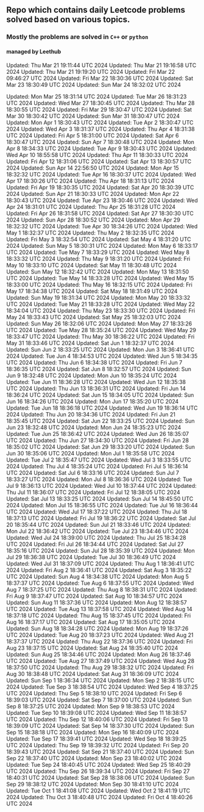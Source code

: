 ## Repo which contains daily Leetcode problems solved based on various topics.

### Mostly the problems are solved in `C++` or `python`

#### managed by Leethub
Updated: Thu Mar 21 19:11:44 UTC 2024
Updated: Thu Mar 21 19:16:58 UTC 2024
Updated: Thu Mar 21 19:19:20 UTC 2024
Updated: Fri Mar 22 09:46:27 UTC 2024
Updated: Fri Mar 22 18:30:36 UTC 2024
Updated: Sat Mar 23 18:30:49 UTC 2024
Updated: Sun Mar 24 18:32:02 UTC 2024

Updated: Mon Mar 25 18:31:14 UTC 2024
Updated: Tue Mar 26 18:31:23 UTC 2024
Updated: Wed Mar 27 18:30:45 UTC 2024
Updated: Thu Mar 28 18:30:55 UTC 2024
Updated: Fri Mar 29 18:30:47 UTC 2024
Updated: Sat Mar 30 18:30:42 UTC 2024
Updated: Sun Mar 31 18:30:47 UTC 2024
Updated: Mon Apr  1 18:30:43 UTC 2024
Updated: Tue Apr  2 18:30:47 UTC 2024
Updated: Wed Apr  3 18:31:37 UTC 2024
Updated: Thu Apr  4 18:31:38 UTC 2024
Updated: Fri Apr  5 18:31:00 UTC 2024
Updated: Sat Apr  6 18:30:47 UTC 2024
Updated: Sun Apr  7 18:30:48 UTC 2024
Updated: Mon Apr  8 18:34:33 UTC 2024
Updated: Tue Apr  9 18:30:43 UTC 2024
Updated: Wed Apr 10 18:55:58 UTC 2024
Updated: Thu Apr 11 18:30:33 UTC 2024
Updated: Fri Apr 12 18:31:06 UTC 2024
Updated: Sat Apr 13 18:30:57 UTC 2024
Updated: Sun Apr 14 22:56:50 UTC 2024
Updated: Mon Apr 15 18:32:32 UTC 2024
Updated: Tue Apr 16 18:30:37 UTC 2024
Updated: Wed Apr 17 18:30:26 UTC 2024
Updated: Thu Apr 18 18:31:13 UTC 2024
Updated: Fri Apr 19 18:30:35 UTC 2024
Updated: Sat Apr 20 18:30:39 UTC 2024
Updated: Sun Apr 21 18:30:33 UTC 2024
Updated: Mon Apr 22 18:30:43 UTC 2024
Updated: Tue Apr 23 18:30:46 UTC 2024
Updated: Wed Apr 24 18:31:01 UTC 2024
Updated: Thu Apr 25 18:31:28 UTC 2024
Updated: Fri Apr 26 18:31:58 UTC 2024
Updated: Sat Apr 27 18:30:30 UTC 2024
Updated: Sun Apr 28 18:30:52 UTC 2024
Updated: Mon Apr 29 18:32:32 UTC 2024
Updated: Tue Apr 30 18:34:26 UTC 2024
Updated: Wed May  1 18:32:37 UTC 2024
Updated: Thu May  2 18:32:35 UTC 2024
Updated: Fri May  3 18:32:54 UTC 2024
Updated: Sat May  4 18:31:20 UTC 2024
Updated: Sun May  5 18:30:31 UTC 2024
Updated: Mon May  6 18:33:17 UTC 2024
Updated: Tue May  7 18:33:29 UTC 2024
Updated: Wed May  8 18:33:32 UTC 2024
Updated: Thu May  9 18:31:20 UTC 2024
Updated: Fri May 10 18:33:10 UTC 2024
Updated: Sat May 11 18:30:48 UTC 2024
Updated: Sun May 12 18:32:42 UTC 2024
Updated: Mon May 13 18:31:50 UTC 2024
Updated: Tue May 14 18:33:28 UTC 2024
Updated: Wed May 15 18:33:00 UTC 2024
Updated: Thu May 16 18:32:15 UTC 2024
Updated: Fri May 17 18:34:38 UTC 2024
Updated: Sat May 18 18:31:49 UTC 2024
Updated: Sun May 19 18:31:34 UTC 2024
Updated: Mon May 20 18:33:32 UTC 2024
Updated: Tue May 21 18:33:28 UTC 2024
Updated: Wed May 22 18:34:04 UTC 2024
Updated: Thu May 23 18:33:30 UTC 2024
Updated: Fri May 24 18:33:43 UTC 2024
Updated: Sat May 25 18:32:03 UTC 2024
Updated: Sun May 26 18:32:06 UTC 2024
Updated: Mon May 27 18:33:26 UTC 2024
Updated: Tue May 28 18:35:24 UTC 2024
Updated: Wed May 29 18:33:47 UTC 2024
Updated: Thu May 30 18:36:22 UTC 2024
Updated: Fri May 31 18:33:46 UTC 2024
Updated: Sat Jun  1 18:32:37 UTC 2024
Updated: Sun Jun  2 18:33:25 UTC 2024
Updated: Mon Jun  3 18:36:41 UTC 2024
Updated: Tue Jun  4 18:34:53 UTC 2024
Updated: Wed Jun  5 18:34:35 UTC 2024
Updated: Thu Jun  6 18:34:38 UTC 2024
Updated: Fri Jun  7 18:36:35 UTC 2024
Updated: Sat Jun  8 18:32:57 UTC 2024
Updated: Sun Jun  9 18:32:48 UTC 2024
Updated: Mon Jun 10 18:35:24 UTC 2024
Updated: Tue Jun 11 18:36:28 UTC 2024
Updated: Wed Jun 12 18:35:38 UTC 2024
Updated: Thu Jun 13 18:36:31 UTC 2024
Updated: Fri Jun 14 18:36:24 UTC 2024
Updated: Sat Jun 15 18:34:05 UTC 2024
Updated: Sun Jun 16 18:34:26 UTC 2024
Updated: Mon Jun 17 18:35:20 UTC 2024
Updated: Tue Jun 18 18:36:18 UTC 2024
Updated: Wed Jun 19 18:36:14 UTC 2024
Updated: Thu Jun 20 18:34:36 UTC 2024
Updated: Fri Jun 21 18:35:45 UTC 2024
Updated: Sat Jun 22 18:33:25 UTC 2024
Updated: Sun Jun 23 18:32:48 UTC 2024
Updated: Mon Jun 24 18:35:23 UTC 2024
Updated: Tue Jun 25 18:36:42 UTC 2024
Updated: Wed Jun 26 18:35:07 UTC 2024
Updated: Thu Jun 27 18:34:30 UTC 2024
Updated: Fri Jun 28 18:35:02 UTC 2024
Updated: Sat Jun 29 18:33:20 UTC 2024
Updated: Sun Jun 30 18:35:06 UTC 2024
Updated: Mon Jul  1 18:35:58 UTC 2024
Updated: Tue Jul  2 18:35:47 UTC 2024
Updated: Wed Jul  3 18:33:55 UTC 2024
Updated: Thu Jul  4 18:35:24 UTC 2024
Updated: Fri Jul  5 18:36:14 UTC 2024
Updated: Sat Jul  6 18:33:16 UTC 2024
Updated: Sun Jul  7 18:33:27 UTC 2024
Updated: Mon Jul  8 18:36:36 UTC 2024
Updated: Tue Jul  9 18:36:13 UTC 2024
Updated: Wed Jul 10 18:37:44 UTC 2024
Updated: Thu Jul 11 18:36:07 UTC 2024
Updated: Fri Jul 12 18:38:05 UTC 2024
Updated: Sat Jul 13 18:33:25 UTC 2024
Updated: Sun Jul 14 18:45:50 UTC 2024
Updated: Mon Jul 15 18:36:55 UTC 2024
Updated: Tue Jul 16 18:36:44 UTC 2024
Updated: Wed Jul 17 18:37:22 UTC 2024
Updated: Thu Jul 18 18:37:13 UTC 2024
Updated: Fri Jul 19 18:36:22 UTC 2024
Updated: Sat Jul 20 18:35:44 UTC 2024
Updated: Sun Jul 21 18:33:46 UTC 2024
Updated: Mon Jul 22 18:36:42 UTC 2024
Updated: Tue Jul 23 18:34:46 UTC 2024
Updated: Wed Jul 24 18:39:00 UTC 2024
Updated: Thu Jul 25 18:34:28 UTC 2024
Updated: Fri Jul 26 18:34:44 UTC 2024
Updated: Sat Jul 27 18:35:16 UTC 2024
Updated: Sun Jul 28 18:35:39 UTC 2024
Updated: Mon Jul 29 18:36:38 UTC 2024
Updated: Tue Jul 30 18:36:49 UTC 2024
Updated: Wed Jul 31 18:37:09 UTC 2024
Updated: Thu Aug  1 18:36:41 UTC 2024
Updated: Fri Aug  2 18:36:41 UTC 2024
Updated: Sat Aug  3 18:35:22 UTC 2024
Updated: Sun Aug  4 18:34:38 UTC 2024
Updated: Mon Aug  5 18:37:37 UTC 2024
Updated: Tue Aug  6 18:37:55 UTC 2024
Updated: Wed Aug  7 18:37:25 UTC 2024
Updated: Thu Aug  8 18:38:31 UTC 2024
Updated: Fri Aug  9 18:37:47 UTC 2024
Updated: Sat Aug 10 18:34:57 UTC 2024
Updated: Sun Aug 11 18:37:36 UTC 2024
Updated: Mon Aug 12 18:38:57 UTC 2024
Updated: Tue Aug 13 18:37:58 UTC 2024
Updated: Wed Aug 14 18:37:18 UTC 2024
Updated: Thu Aug 15 18:37:45 UTC 2024
Updated: Fri Aug 16 18:37:17 UTC 2024
Updated: Sat Aug 17 18:35:05 UTC 2024
Updated: Sun Aug 18 18:34:28 UTC 2024
Updated: Mon Aug 19 18:37:26 UTC 2024
Updated: Tue Aug 20 18:37:23 UTC 2024
Updated: Wed Aug 21 18:37:37 UTC 2024
Updated: Thu Aug 22 18:37:36 UTC 2024
Updated: Fri Aug 23 18:37:15 UTC 2024
Updated: Sat Aug 24 18:35:40 UTC 2024
Updated: Sun Aug 25 18:34:46 UTC 2024
Updated: Mon Aug 26 18:37:46 UTC 2024
Updated: Tue Aug 27 18:37:49 UTC 2024
Updated: Wed Aug 28 18:37:50 UTC 2024
Updated: Thu Aug 29 18:38:32 UTC 2024
Updated: Fri Aug 30 18:38:48 UTC 2024
Updated: Sat Aug 31 18:36:09 UTC 2024
Updated: Sun Sep  1 18:36:34 UTC 2024
Updated: Mon Sep  2 18:38:15 UTC 2024
Updated: Tue Sep  3 18:38:54 UTC 2024
Updated: Wed Sep  4 18:37:25 UTC 2024
Updated: Thu Sep  5 18:38:10 UTC 2024
Updated: Fri Sep  6 18:39:03 UTC 2024
Updated: Sat Sep  7 18:37:00 UTC 2024
Updated: Sun Sep  8 18:37:25 UTC 2024
Updated: Mon Sep  9 18:38:53 UTC 2024
Updated: Tue Sep 10 18:39:08 UTC 2024
Updated: Wed Sep 11 18:38:57 UTC 2024
Updated: Thu Sep 12 18:40:06 UTC 2024
Updated: Fri Sep 13 18:39:09 UTC 2024
Updated: Sat Sep 14 18:37:30 UTC 2024
Updated: Sun Sep 15 18:38:18 UTC 2024
Updated: Mon Sep 16 18:40:09 UTC 2024
Updated: Tue Sep 17 18:39:41 UTC 2024
Updated: Wed Sep 18 18:39:25 UTC 2024
Updated: Thu Sep 19 18:39:32 UTC 2024
Updated: Fri Sep 20 18:39:43 UTC 2024
Updated: Sat Sep 21 18:37:40 UTC 2024
Updated: Sun Sep 22 18:37:40 UTC 2024
Updated: Mon Sep 23 18:40:02 UTC 2024
Updated: Tue Sep 24 18:40:45 UTC 2024
Updated: Wed Sep 25 18:40:29 UTC 2024
Updated: Thu Sep 26 18:39:34 UTC 2024
Updated: Fri Sep 27 18:40:31 UTC 2024
Updated: Sat Sep 28 18:38:06 UTC 2024
Updated: Sun Sep 29 18:38:12 UTC 2024
Updated: Mon Sep 30 18:41:10 UTC 2024
Updated: Tue Oct  1 18:41:08 UTC 2024
Updated: Wed Oct  2 18:41:19 UTC 2024
Updated: Thu Oct  3 18:40:48 UTC 2024
Updated: Fri Oct  4 18:40:26 UTC 2024
